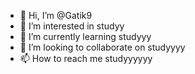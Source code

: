 - 👋 Hi, I’m @Gatik9
- 👀 I’m interested in studyy
- 🌱 I’m currently learning studyyy
- 💞️ I’m looking to collaborate on studyyyy
- 📫 How to reach me studyyyyyy

<!---
Gatik9/Gatik9 is a ✨ special ✨ repository because its `README.md` (this file) appears on your GitHub profile.
You can click the Preview link to take a look at your changes.
--->
